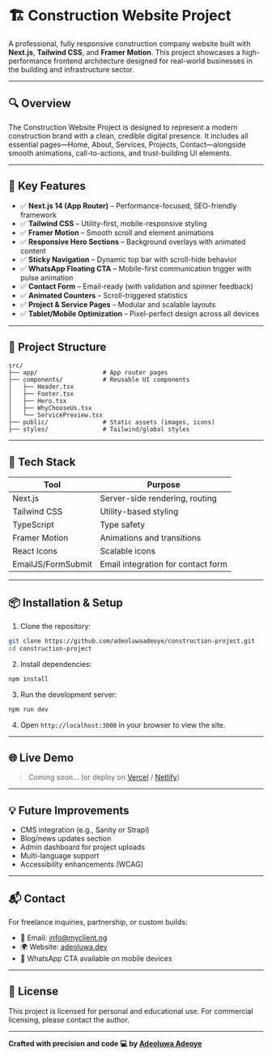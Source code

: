 # 🏗️ Construction Website Project

A professional, fully responsive construction company website built with **Next.js**, **Tailwind CSS**, and **Framer Motion**. This project showcases a high-performance frontend architecture designed for real-world businesses in the building and infrastructure sector.

---

## 🔍 Overview

The Construction Website Project is designed to represent a modern construction brand with a clean, credible digital presence. It includes all essential pages—Home, About, Services, Projects, Contact—alongside smooth animations, call-to-actions, and trust-building UI elements.

---

## 🚀 Key Features

- ✅ **Next.js 14 (App Router)** – Performance-focused, SEO-friendly framework
- ✅ **Tailwind CSS** – Utility-first, mobile-responsive styling
- ✅ **Framer Motion** – Smooth scroll and element animations
- ✅ **Responsive Hero Sections** – Background overlays with animated content
- ✅ **Sticky Navigation** – Dynamic top bar with scroll-hide behavior
- ✅ **WhatsApp Floating CTA** – Mobile-first communication trigger with pulse animation
- ✅ **Contact Form** – Email-ready (with validation and spinner feedback)
- ✅ **Animated Counters** – Scroll-triggered statistics
- ✅ **Project & Service Pages** – Modular and scalable layouts
- ✅ **Tablet/Mobile Optimization** – Pixel-perfect design across all devices

---

## 📁 Project Structure

```
src/
├── app/                  # App router pages
├── components/           # Reusable UI components
│   ├── Header.tsx
│   ├── Footer.tsx
│   ├── Hero.tsx
│   ├── WhyChooseUs.tsx
│   └── ServicePreview.tsx
├── public/               # Static assets (images, icons)
├── styles/               # Tailwind/global styles
```

---

## 🧰 Tech Stack

| Tool             | Purpose                               |
|------------------|----------------------------------------|
| Next.js          | Server-side rendering, routing         |
| Tailwind CSS     | Utility-based styling                  |
| TypeScript       | Type safety                            |
| Framer Motion    | Animations and transitions             |
| React Icons      | Scalable icons                         |
| EmailJS/FormSubmit| Email integration for contact form    |

---

## 📦 Installation & Setup

1. Clone the repository:

```bash
git clone https://github.com/adeoluwaadeoye/construction-project.git
cd construction-project
```

2. Install dependencies:

```bash
npm install
```

3. Run the development server:

```bash
npm run dev
```

4. Open `http://localhost:3000` in your browser to view the site.

---

## 🌐 Live Demo

> Coming soon... (or deploy on [Vercel](https://vercel.com/) / [Netlify](https://netlify.com/))

---

## 💡 Future Improvements

- CMS integration (e.g., Sanity or Strapi)
- Blog/news updates section
- Admin dashboard for project uploads
- Multi-language support
- Accessibility enhancements (WCAG)

---

## 📬 Contact

For freelance inquiries, partnership, or custom builds:

- 📧 Email: [info@myclient.ng](mailto:adeoluadeoye7@gmail.com)
- 🌍 Website: [adeoluwa.dev](https://adeoluadeoye.netlify.app)
- 📱 WhatsApp CTA available on mobile devices

---

## 📄 License

This project is licensed for personal and educational use. For commercial licensing, please contact the author.

---

**Crafted with precision and code 💻 by [Adeoluwa Adeoye](https://github.com/adeoluwaadeoye)**
